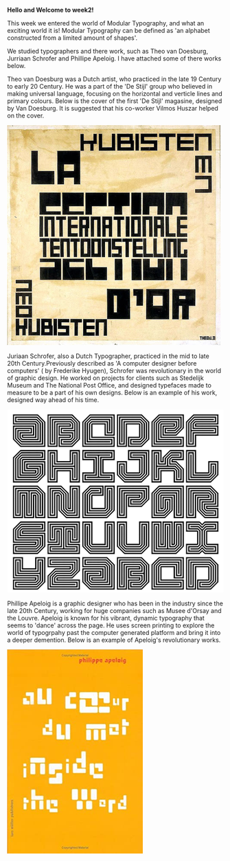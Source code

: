 **Hello and Welcome to week2!**

This week we entered the world of Modular Typography, and what an exciting world it is! Modular Typography can be defined as 'an alphabet constructed from a limited amount of shapes'.  

We studied typographers and there work, such as Theo van Doesburg, Jurriaan Schrofer and Phillipe Apeloig. I have attached some of there works below. 

Theo van Doesburg was a Dutch artist, who practiced in the late 19 Century to early 20 Century.  He was a part of the 'De Stijl' group who believed in making universal language, focusing on the horizontal and verticle lines and primary colours. Below is the cover of the first 'De Stijl' magasine, designed by Van Doesburg. It is suggested that his co-worker Vilmos Huszar helped on the cover. 

![](TheVanDoesburg.jpg)

Juriaan Schrofer, also a Dutch Typographer, practiced in the mid to late 20th Century.Previously described as 'A computer designer before computers' ( by Frederike Hyugen), Schrofer was revolutionary in the world of graphic design. He worked on projects for clients such as Stedelijk Museum and The National Post Office, and designed typefaces made to measure to be a part of his own designs. Below is an example of his work, designed way ahead of his time. 

![](JuriaanSchrofer.png)

Phillipe Apeloig is a graphic designer who has been in the industry since the late 20th Century, working for huge companies such as Musee d'Orsay and the Louvre. Apeloig is known for his vibrant, dynamic typography that seems to 'dance' across the page. He uses screen printing to explore the world of typogrpahy past the computer generated platform and bring it into a deeper demention. Below is an example of Apeloig's revolutionary works.

![](PhillippeApeloig.jpg)
